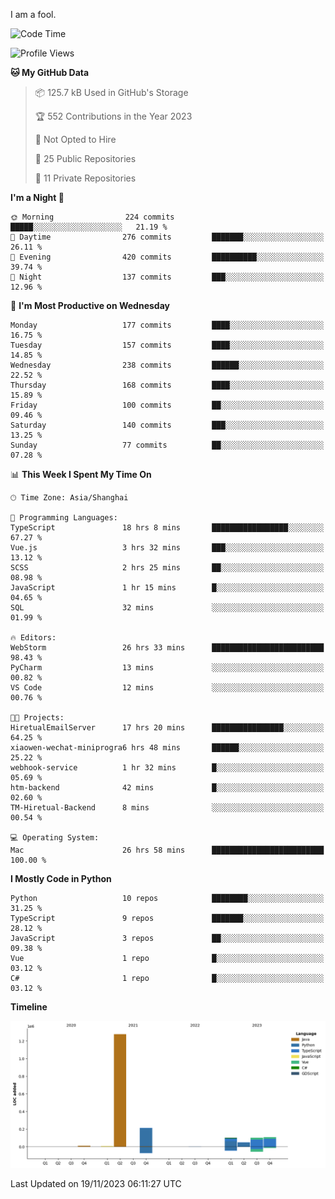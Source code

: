 I am a fool.

<!--START_SECTION:waka-->
![Code Time](http://img.shields.io/badge/Code%20Time-897%20hrs%209%20mins-blue)

![Profile Views](http://img.shields.io/badge/Profile%20Views-0-blue)

**🐱 My GitHub Data** 

> 📦 125.7 kB Used in GitHub's Storage 
 > 
> 🏆 552 Contributions in the Year 2023
 > 
> 🚫 Not Opted to Hire
 > 
> 📜 25 Public Repositories 
 > 
> 🔑 11 Private Repositories 
 > 
**I'm a Night 🦉** 

```text
🌞 Morning                224 commits         █████░░░░░░░░░░░░░░░░░░░░   21.19 % 
🌆 Daytime                276 commits         ███████░░░░░░░░░░░░░░░░░░   26.11 % 
🌃 Evening                420 commits         ██████████░░░░░░░░░░░░░░░   39.74 % 
🌙 Night                  137 commits         ███░░░░░░░░░░░░░░░░░░░░░░   12.96 % 
```
📅 **I'm Most Productive on Wednesday** 

```text
Monday                   177 commits         ████░░░░░░░░░░░░░░░░░░░░░   16.75 % 
Tuesday                  157 commits         ████░░░░░░░░░░░░░░░░░░░░░   14.85 % 
Wednesday                238 commits         ██████░░░░░░░░░░░░░░░░░░░   22.52 % 
Thursday                 168 commits         ████░░░░░░░░░░░░░░░░░░░░░   15.89 % 
Friday                   100 commits         ██░░░░░░░░░░░░░░░░░░░░░░░   09.46 % 
Saturday                 140 commits         ███░░░░░░░░░░░░░░░░░░░░░░   13.25 % 
Sunday                   77 commits          ██░░░░░░░░░░░░░░░░░░░░░░░   07.28 % 
```


📊 **This Week I Spent My Time On** 

```text
🕑︎ Time Zone: Asia/Shanghai

💬 Programming Languages: 
TypeScript               18 hrs 8 mins       █████████████████░░░░░░░░   67.27 % 
Vue.js                   3 hrs 32 mins       ███░░░░░░░░░░░░░░░░░░░░░░   13.12 % 
SCSS                     2 hrs 25 mins       ██░░░░░░░░░░░░░░░░░░░░░░░   08.98 % 
JavaScript               1 hr 15 mins        █░░░░░░░░░░░░░░░░░░░░░░░░   04.65 % 
SQL                      32 mins             ░░░░░░░░░░░░░░░░░░░░░░░░░   01.99 % 

🔥 Editors: 
WebStorm                 26 hrs 33 mins      █████████████████████████   98.43 % 
PyCharm                  13 mins             ░░░░░░░░░░░░░░░░░░░░░░░░░   00.82 % 
VS Code                  12 mins             ░░░░░░░░░░░░░░░░░░░░░░░░░   00.76 % 

🐱‍💻 Projects: 
HiretualEmailServer      17 hrs 20 mins      ████████████████░░░░░░░░░   64.25 % 
xiaowen-wechat-miniprogra6 hrs 48 mins       ██████░░░░░░░░░░░░░░░░░░░   25.22 % 
webhook-service          1 hr 32 mins        █░░░░░░░░░░░░░░░░░░░░░░░░   05.69 % 
htm-backend              42 mins             █░░░░░░░░░░░░░░░░░░░░░░░░   02.60 % 
TM-Hiretual-Backend      8 mins              ░░░░░░░░░░░░░░░░░░░░░░░░░   00.54 % 

💻 Operating System: 
Mac                      26 hrs 58 mins      █████████████████████████   100.00 % 
```

**I Mostly Code in Python** 

```text
Python                   10 repos            ████████░░░░░░░░░░░░░░░░░   31.25 % 
TypeScript               9 repos             ███████░░░░░░░░░░░░░░░░░░   28.12 % 
JavaScript               3 repos             ██░░░░░░░░░░░░░░░░░░░░░░░   09.38 % 
Vue                      1 repo              █░░░░░░░░░░░░░░░░░░░░░░░░   03.12 % 
C#                       1 repo              █░░░░░░░░░░░░░░░░░░░░░░░░   03.12 % 
```



**Timeline**

![Lines of Code chart](https://raw.githubusercontent.com/VeejaLiu/VeejaLiu/master/assets/bar_graph.png)


 Last Updated on 19/11/2023 06:11:27 UTC
<!--END_SECTION:waka-->
